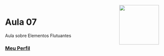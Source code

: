 <img align="right" src="../../img/css.png" width="130"/>

# Aula 07

Aula sobre Elementos Flutuantes


### [Meu Perfil](http://phstefen.github.io/)